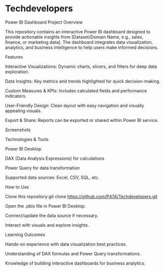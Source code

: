 # Techdevelopers
Power BI Dashboard Project
Overview

This repository contains an interactive Power BI dashboard designed to provide actionable insights from [Dataset/Domain Name, e.g., sales, finance, or marketing data]. The dashboard integrates data visualization, analytics, and business intelligence to help users make informed decisions.

Features

Interactive Visualizations: Dynamic charts, slicers, and filters for deep data exploration.

Data Insights: Key metrics and trends highlighted for quick decision-making.

Custom Measures & KPIs: Includes calculated fields and performance indicators.

User-Friendly Design: Clean layout with easy navigation and visually appealing visuals.

Export & Share: Reports can be exported or shared within Power BI service.

Screenshots

Technologies & Tools

Power BI Desktop

DAX (Data Analysis Expressions) for calculations

Power Query for data transformation

Supported data sources: Excel, CSV, SQL, etc.

How to Use

Clone this repository:git clone https://github.com/P474/Techdevelopers.git

Open the .pbix file in Power BI Desktop.

Connect/update the data source if necessary.

Interact with visuals and explore insights.

Learning Outcomes

Hands-on experience with data visualization best practices.

Understanding of DAX formulas and Power Query transformations.

Knowledge of building interactive dashboards for business analytics.
